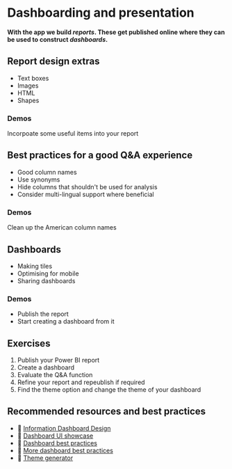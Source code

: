 # Dashboarding and presentation

**With the app we build *reports*. These get published online where they can be used to construct *dashboards*.**

## Report design extras
- Text boxes
- Images
- HTML
- Shapes

### Demos
Incorpoate some useful items into your report

## Best practices for a good Q&A experience
- Good column names
- Use synonyms
- Hide columns that shouldn't be used for analysis
- Consider multi-lingual support where beneficial

### Demos
Clean up the American column names

## Dashboards
- Making tiles
- Optimising for mobile
- Sharing dashboards

### Demos
- Publish the report
- Start creating a dashboard from it

## Exercises
1. Publish your Power BI report
2. Create a dashboard
3. Evaluate the Q&A function
4. Refine your report and repeublish if required
5. Find the theme option and change the theme of your dashboard

## Recommended resources and best practices
- :book: [Information Dashboard Design](http://geni.us/dashboarddesign)
- :page_facing_up: [Dashboard UI showcase](https://www.designyourway.net/blog/inspiration/showcase-of-beautiful-dashboard-ui-designs/)
- :page_facing_up: [Dashboard best practices](https://www.toptal.com/designers/data-visualization/dashboard-design-best-practices)
- :page_facing_up: [More dashboard best practices](hhttps://usabilitygeek.com/dashboard-design-user-experience-guidelines/)
- :wrench: [Theme generator](https://powerbi.tips/tools/report-theme-generator-v3/)

